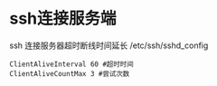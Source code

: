 # ssh连接服务端
ssh 连接服务器超时断线时间延长
/etc/ssh/sshd_config
```
ClientAliveInterval 60 #超时时间
ClientAliveCountMax 3 #尝试次数
```

